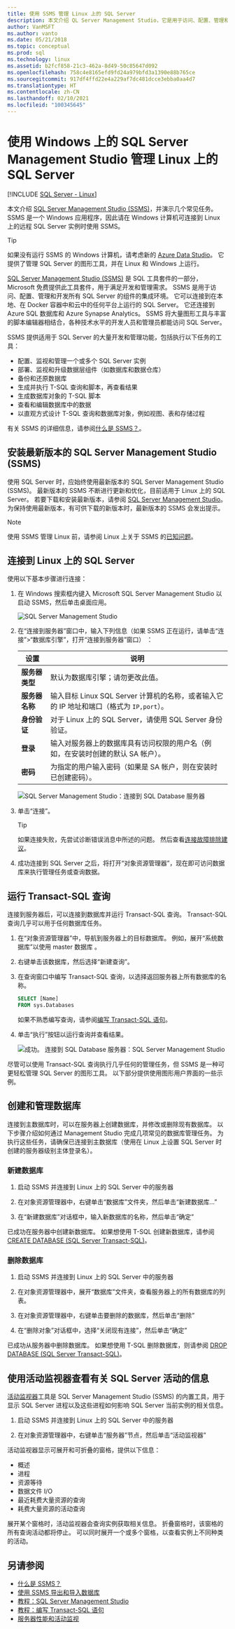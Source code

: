 ```yaml
---
title: 使用 SSMS 管理 Linux 上的 SQL Server
description: 本文介绍 QL Server Management Studio，它是用于访问、配置、管理和开发 SQL Server 的组件的集成环境。
author: VanMSFT
ms.author: vanto
ms.date: 05/21/2018
ms.topic: conceptual
ms.prod: sql
ms.technology: linux
ms.assetid: b2fcf858-21c3-462a-8d49-50c85647d092
ms.openlocfilehash: 758c4e8165efd9fd24a979bfd3a1390e88b765ce
ms.sourcegitcommit: 917df4ffd22e4a229af7dc481dcce3ebba0aa4d7
ms.translationtype: HT
ms.contentlocale: zh-CN
ms.lasthandoff: 02/10/2021
ms.locfileid: "100345645"
---
```

# <a name="use-sql-server-management-studio-on-windows-to-manage-sql-server-on-linux"></a>使用 Windows 上的 SQL Server Management Studio 管理 Linux 上的 SQL Server

[!INCLUDE [SQL Server - Linux](../includes/applies-to-version/sql-linux.md)]

本文介绍 [SQL Server Management Studio (SSMS)](../ssms/sql-server-management-studio-ssms.md)，并演示几个常见任务。 SSMS 是一个 Windows 应用程序，因此请在 Windows 计算机可连接到 Linux 上的远程 SQL Server 实例时使用 SSMS。

> [!TIP]
> 如果没有运行 SSMS 的 Windows 计算机，请考虑新的 [Azure Data Studio](../azure-data-studio/index.yml)。 它提供了管理 SQL Server 的图形工具，并在 Linux 和 Windows 上运行。

[SQL Server Management Studio (SSMS)](../ssms/sql-server-management-studio-ssms.md) 是 SQL 工具套件的一部分，Microsoft 免费提供此工具套件，用于满足开发和管理需求。 SSMS 是用于访问、配置、管理和开发所有 SQL Server 的组件的集成环境。 它可以连接到在本地、在 Docker 容器中和云中的任何平台上运行的 SQL Server。 它还连接到 Azure SQL 数据库和 Azure Synapse Analytics。 SSMS 将大量图形工具与丰富的脚本编辑器相结合，各种技术水平的开发人员和管理员都能访问 SQL Server。

SSMS 提供适用于 SQL Server 的大量开发和管理功能，包括执行以下任务的工具：

- 配置、监视和管理一个或多个 SQL Server 实例
- 部署、监视和升级数据层组件（如数据库和数据仓库）
- 备份和还原数据库
- 生成并执行 T-SQL 查询和脚本，再查看结果
- 生成数据库对象的 T-SQL 脚本
- 查看和编辑数据库中的数据
- 以直观方式设计 T-SQL 查询和数据库对象，例如视图、表和存储过程

有关 SSMS 的详细信息，请参阅[什么是 SSMS？](../ssms/sql-server-management-studio-ssms.md)。

## <a name="install-the-newest-version-of-sql-server-management-studio-ssms"></a>安装最新版本的 SQL Server Management Studio (SSMS)

使用 SQL Server 时，应始终使用最新版本的 SQL Server Management Studio (SSMS)。 最新版本的 SSMS 不断进行更新和优化，目前适用于 Linux 上的 SQL Server。 若要下载和安装最新版本，请参阅 [SQL Server Management Studio](../ssms/download-sql-server-management-studio-ssms.md)。 为保持使用最新版本，有可供下载的新版本时，最新版本的 SSMS 会发出提示。

> [!NOTE]
> 使用 SSMS 管理 Linux 前，请参阅 Linux 上关于 SSMS 的[已知问题](sql-server-linux-release-notes.md)。

## <a name="connect-to-sql-server-on-linux"></a>连接到 Linux 上的 SQL Server

使用以下基本步骤进行连接：

1. 在 Windows 搜索框内键入 Microsoft SQL Server Management Studio 以启动 SSMS，然后单击桌面应用。

    ![SQL Server Management Studio](./media/sql-server-linux-manage-ssms/ssms.png)

1. 在“连接到服务器”窗口中，输入下列信息（如果 SSMS 正在运行，请单击“连接”>“数据库引擎”，打开“连接到服务器”窗口）  ：

   | 设置 | 说明 |
   |-----|-----|
   | **服务器类型** | 默认为数据库引擎；请勿更改此值。 |
   | **服务器名称** | 输入目标 Linux SQL Server 计算机的名称，或者输入它的 IP 地址和端口（格式为 `IP,port`）。 |
   | **身份验证** | 对于 Linux 上的 SQL Server，请使用 SQL Server 身份验证。 |
   | **登录** | 输入对服务器上的数据库具有访问权限的用户名（例如，在安装时创建的默认 SA 帐户）。 |
   | **密码** | 为指定的用户输入密码（如果是 SA 帐户，则在安装时已创建密码）。 |

    ![SQL Server Management Studio：连接到 SQL Database 服务器](./media/sql-server-linux-manage-ssms/connect.png)

1. 单击“连接”。

    > [!TIP]
    > 如果连接失败，先尝试诊断错误消息中所述的问题。 然后查看[连接故障排除建议](sql-server-linux-troubleshooting-guide.md#connection)。
 
1. 成功连接到 SQL Server 之后，将打开“对象资源管理器”，现在即可访问数据库来执行管理任务或查询数据。

## <a name="run-transact-sql-queries"></a>运行 Transact-SQL 查询

连接到服务器后，可以连接到数据库并运行 Transact-SQL 查询。 Transact-SQL 查询几乎可以用于任何数据库任务。

1. 在“对象资源管理器”中，导航到服务器上的目标数据库。 例如，展开“系统数据库”以使用 master 数据库 。

1. 右键单击该数据库，然后选择“新建查询”。

1. 在查询窗口中编写 Transact-SQL 查询，以选择返回服务器上所有数据库的名称。

   ```sql
   SELECT [Name]
   FROM sys.Databases
   ```

   如果不熟悉编写查询，请参阅[编写 Transact-SQL 语句](../t-sql/tutorial-writing-transact-sql-statements.md)。

1. 单击“执行”按钮以运行查询并查看结果。

   ![成功。 连接到 SQL Database 服务器：SQL Server Management Studio](./media/sql-server-linux-manage-ssms/execute-query.png)

尽管可以使用 Transact-SQL 查询执行几乎任何的管理任务，但 SSMS 是一种可更轻松管理 SQL Server 的图形工具。 以下部分提供使用图形用户界面的一些示例。

## <a name="create-and-manage-databases"></a>创建和管理数据库

连接到主数据库时，可以在服务器上创建数据库，并修改或删除现有数据库。 以下步骤介绍如何通过 Management Studio 完成几项常见的数据库管理任务。 为执行这些任务，请确保已连接到主数据库（使用在 Linux 上设置 SQL Server 时创建的服务器级别主体登录名）。

### <a name="create-a-new-database"></a>新建数据库

1. 启动 SSMS 并连接到 Linux 上的 SQL Server 中的服务器

2. 在对象资源管理器中，右键单击“数据库”文件夹，然后单击“新建数据库...”

3. 在“新建数据库”对话框中，输入新数据库的名称，然后单击“确定” 

已成功在服务器中创建新数据库。 如果想使用 T-SQL 创建新数据库，请参阅 [CREATE DATABASE (SQL Server Transact-SQL)](../t-sql/statements/create-database-transact-sql.md)。

### <a name="drop-a-database"></a>删除数据库

1. 启动 SSMS 并连接到 Linux 上的 SQL Server 中的服务器

2. 在对象资源管理器中，展开“数据库”文件夹，查看服务器上的所有数据库的列表。

3. 在对象资源管理器中，右键单击要删除的数据库，然后单击“删除”

4. 在“删除对象”对话框中，选择“关闭现有连接”，然后单击“确定”  

已成功从服务器中删除数据库。 如果想使用 T-SQL 删除数据库，则请参阅 [DROP DATABASE (SQL Server Transact-SQL)](../t-sql/statements/drop-database-transact-sql.md)。

## <a name="use-activity-monitor-to-see-information-about-sql-server-activity"></a>使用活动监视器查看有关 SQL Server 活动的信息

[活动监视器](../relational-databases/performance-monitor/activity-monitor.md)工具是 SQL Server Management Studio (SSMS) 的内置工具，用于显示 SQL Server 进程以及这些进程如何影响 SQL Server 当前实例的相关信息。

1. 启动 SSMS 并连接到 Linux 上的 SQL Server 中的服务器

1. 在对象资源管理器中，右键单击“服务器”节点，然后单击“活动监视器” 

活动监视器显示可展开和可折叠的窗格，提供以下信息：

- 概述
- 进程
- 资源等待
- 数据文件 I/O
- 最近耗费大量资源的查询
- 耗费大量资源的活动查询

展开某个窗格时，活动监视器会查询实例获取相关信息。 折叠窗格时，该窗格的所有查询活动都将停止。 可以同时展开一个或多个窗格，以查看实例上不同种类的活动。

## <a name="see-also"></a>另请参阅
- [什么是 SSMS？](../ssms/sql-server-management-studio-ssms.md)
- [使用 SSMS 导出和导入数据库](sql-server-linux-migrate-ssms.md)
- [教程：SQL Server Management Studio](../ssms/quickstarts/ssms-connect-query-sql-server.md)
- [教程：编写 Transact-SQL 语句](../t-sql/tutorial-writing-transact-sql-statements.md)
- [服务器性能和活动监视](../relational-databases/performance/server-performance-and-activity-monitoring.md)